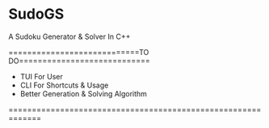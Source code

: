 # SudoGS
A Sudoku Generator &amp; Solver In C++

============================TO DO============================
- TUI For User
- CLI For Shortcuts & Usage
- Better Generation & Solving Algorithm

=============================================================
